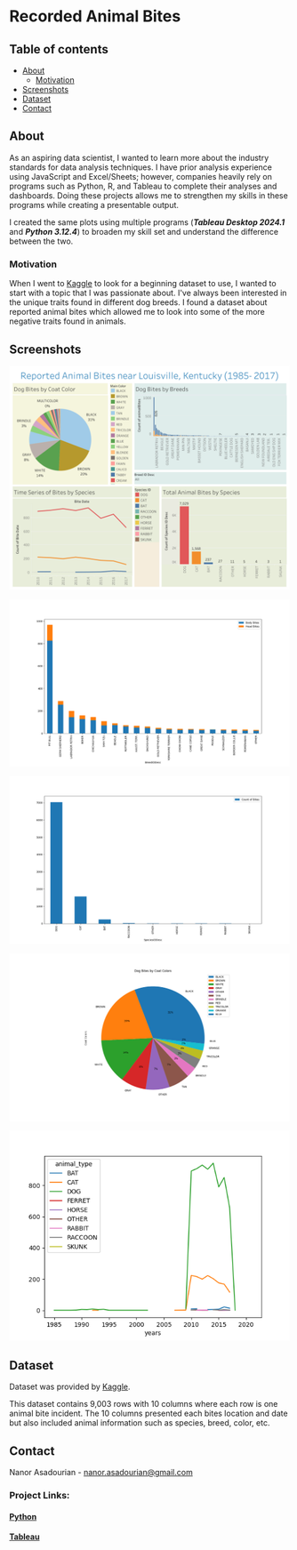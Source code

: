 # Recorded Animal Bites

## Table of contents
* [About](#about)
    * [Motivation](#motivation)
* [Screenshots](#screenshots)
* [Dataset](#dataset)
* [Contact](#contact)

## About
As an aspiring data scientist, I wanted to learn more about the industry standards for data analysis techniques. I have prior analysis experience using JavaScript and Excel/Sheets; however, companies heavily rely on programs such as Python, R, and Tableau to complete their analyses and dashboards. Doing these projects allows me to strengthen my skills in these programs while creating a presentable output.

I created the same plots using multiple programs (***Tableau Desktop 2024.1*** and ***Python 3.12.4***) to broaden my skill set and understand the difference between the two.

### Motivation
When I went to [Kaggle](https://www.kaggle.com/) to look for a beginning dataset to use, I wanted to start with a topic that I was passionate about. I've always been interested in the unique traits found in different dog breeds. I found a dataset about reported animal bites which allowed me to look into some of the more negative traits found in animals.

## Screenshots

[![This is a screenshot of my Tableau Dashboard](tableau\Dashboard.png "Reported Animal Bites Analysis")](https://public.tableau.com/views/animalBites/Dashboard1?:language=en-US&publish=yes&:sid=&:redirect=auth&:display_count=n&:origin=viz_share_link)

![This is a screenshot of Specifically Dog Bites by Breed](python\Figure_1.png "Reported Animal Bites Analysis")

![This is a screenshot of Animal Bites by Species](python\Figure_2.png "Reported Animal Bites Analysis")

![This is a screenshot of Animal Bites by Coat Color](python\Figure_3.png "Reported Animal Bites Analysis")

![This is a screenshot of Animal Bites by Year](python\Figure_4.png "Reported Animal Bites Analysis")

## Dataset
Dataset was provided by [Kaggle](https://www.kaggle.com/datasets/rtatman/animal-bites/data). 

This dataset contains 9,003 rows with 10 columns where each row is one animal bite incident. The 10 columns presented each bites location and date but also included animal information such as species, breed, color, etc. 

## Contact

Nanor Asadourian - nanor.asadourian@gmail.com

### Project Links:

#### [Python](https://github.com/nasadourian/Animal_Bites/tree/main/python)

#### [Tableau](https://github.com/nasadourian/Animal_Bites/tree/main/tableau)

